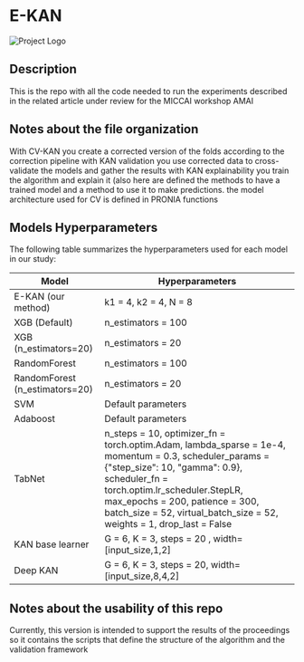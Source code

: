 # E-KAN



![Project Logo](https://github.com/GianlucaDF/E-KAN/blob/main/KAN_ensamble.png)

## Description
This is the repo with all the code needed to run the experiments described in the related article under review for the MICCAI workshop AMAI
## Notes about the file organization
With CV-KAN you create a corrected version of the folds according to the correction pipeline
with KAN validation you use corrected data to cross-validate the models and gather the results
with KAN explainability you train the algorithm and explain it (also here are defined the methods to have a trained model and a method to use it to make predictions. the model architecture used for CV is defined in PRONIA functions

## Models Hyperparameters

The following table summarizes the hyperparameters used for each model in our study:

| Model                  | Hyperparameters                             |
|------------------------|---------------------------------------------|
| E-KAN (our method)     | k1 = 4, k2 = 4, N = 8                       |
| XGB (Default)          | n_estimators = 100                          |
| XGB (n_estimators=20)  | n_estimators = 20                           |
| RandomForest           | n_estimators = 100                          |
| RandomForest (n_estimators=20) | n_estimators = 20                   |
| SVM                    | Default parameters                          |
| Adaboost               | Default parameters                          |
| TabNet                 | n_steps = 10, optimizer_fn = torch.optim.Adam, lambda_sparse = 1e-4, momentum = 0.3, scheduler_params = {"step_size": 10, "gamma": 0.9}, scheduler_fn = torch.optim.lr_scheduler.StepLR, max_epochs = 200, patience = 300, batch_size = 52, virtual_batch_size = 52, weights = 1, drop_last = False |
| KAN base learner       | G = 6, K = 3, steps = 20 , width=[input_size,1,2] |                   |
| Deep KAN               | G = 6, K = 3, steps = 20, width=[input_size,8,4,2] |

## Notes about the usability of this repo

Currently, this version is intended to support the results of the proceedings so it contains the scripts that define the structure of the algorithm and the validation framework
